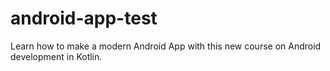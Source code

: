 # android-app-test
Learn how to make a modern Android App with this new course on Android development in Kotlin.
